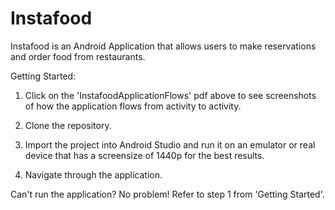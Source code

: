 # Instafood


Instafood is an Android Application that allows users to make reservations and order food from restaurants.

Getting Started:

1. Click on the 'InstafoodApplicationFlows' pdf above to see screenshots of how the application flows from activity to activity.

2. Clone the repository.

3. Import the project into Android Studio and run it on an emulator or real device that has a screensize of 1440p for the best results.

4. Navigate through the application.

Can't run the application? No problem! Refer to step 1 from 'Getting Started'.
